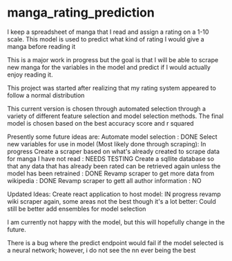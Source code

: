 # manga_rating_prediction
I keep a spreadsheet of manga that I read and assign a rating on a 1-10 scale. This model is used to predict what kind of rating I would give a manga before reading it

This is a major work in progress but the goal is that I will be able to scrape new manga for the variables in the model and predict if I would actually enjoy reading it.

This project was started after realizing that my rating system appeared to follow a normal distribution

This current version is chosen through automated selection through a variety of different feature selection and model selection methods. The final model is chosen based on the best accuracy score and r squared

Presently some future ideas are:
Automate model selection : DONE
Select new variables for use in model (Most likely done through scraping): In progress
Create a scraper based on what's already created to scrape data for manga I have not read : NEEDS TESTING
Create a sqllite database so that any data that has already been rated can be retrieved again unless the model has been retrained : DONE
Revamp scraper to get more data from wikipedia : DONE
Revamp scraper to gett all author information : NO

Updated Ideas:
Create react application to host model: IN progress
revamp wiki scraper again, some areas not the best though it's a lot better: Could still be better
add ensembles for model selection

I am currently not happy with the model, but this will hopefully change in the future.

There is a bug where the predict endpoint would fail if the model selected is a neural network; however, i do not see the nn ever being the best
